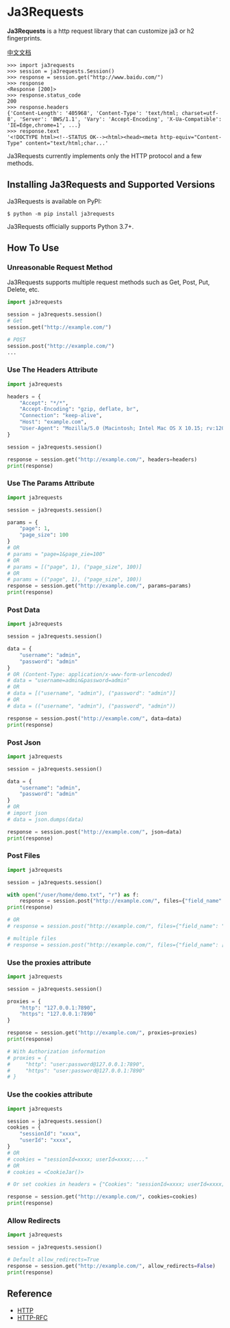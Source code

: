 

# Ja3Requests
**Ja3Requests** is a http request library that can customize ja3 or h2 fingerprints.

[中文文档](README-zh.md)

```pycon
>>> import ja3requests
>>> session = ja3requests.Session()
>>> response = session.get("http://www.baidu.com/")
>>> response
<Response [200]>
>>> response.status_code
200
>>> response.headers
{'Content-Length': '405968', 'Content-Type': 'text/html; charset=utf-8', 'Server': 'BWS/1.1', 'Vary': 'Accept-Encoding', 'X-Ua-Compatible': 'IE=Edge,chrome=1', ...}
>>> response.text
'<!DOCTYPE html><!--STATUS OK--><html><head><meta http-equiv="Content-Type" content="text/html;char...'
```

Ja3Requests currently implements only the HTTP protocol and a few methods.

## Installing Ja3Requests and Supported Versions

Ja3Requests is available on PyPI:

```console
$ python -m pip install ja3requests
```

Ja3Requests officially supports Python 3.7+.

## How To Use
### Unreasonable Request Method
Ja3Requests supports multiple request methods such as Get, Post, Put, Delete, etc.
```python
import ja3requests

session = ja3requests.session()
# Get
session.get("http://example.com/")

# POST
session.post("http://example.com/")
...
```

### Use The Headers Attribute
```python
import ja3requests

headers = {
    "Accept": "*/*",
    "Accept-Encoding": "gzip, deflate, br",
    "Connection": "keep-alive",
    "Host": "example.com",
    "User-Agent": "Mozilla/5.0 (Macintosh; Intel Mac OS X 10.15; rv:120.0) Gecko/20100101 Firefox/120.0"
}

session = ja3requests.session()

response = session.get("http://example.com/", headers=headers)
print(response)
```

### Use The Params Attribute
```python
import ja3requests

session = ja3requests.session()

params = {
    "page": 1,
    "page_size": 100
}
# OR
# params = "page=1&page_zie=100"
# OR
# params = [("page", 1), ("page_size", 100)]
# OR
# params = (("page", 1), ("page_size", 100))
response = session.get("http://example.com/", params=params)
print(response)
```


### Post Data
```python
import ja3requests

session = ja3requests.session()

data = {
    "username": "admin",
    "password": "admin"
}
# OR (Content-Type: application/x-www-form-urlencoded)
# data = "username=admin&password=admin"
# OR
# data = [("username", "admin"), ("password": "admin")]
# OR
# data = (("username", "admin"), ("password", "admin"))

response = session.post("http://example.com/", data=data)
print(response)
```


### Post Json

```python
import ja3requests

session = ja3requests.session()

data = {
    "username": "admin",
    "password": "admin"
}
# OR
# import json
# data = json.dumps(data)

response = session.post("http://example.com/", json=data)
print(response)
```


### Post Files

```python
import ja3requests

session = ja3requests.session()

with open("/user/home/demo.txt", "r") as f:
    response = session.post("http://example.com/", files={"field_name": f})
print(response)

# OR
# response = session.post("http://example.com/", files={"field_name": "/user/home/demo.txt"})

# multiple files
# response = session.post("http://example.com/", files={"field_name": ["/user/home/demo.txt", "/user/home/demo2.txt"]})
```


### Use the proxies attribute

```python
import ja3requests

session = ja3requests.session()

proxies = {
    "http": "127.0.0.1:7890",
    "https": "127.0.0.1:7890"
}

response = session.get("http://example.com/", proxies=proxies)
print(response)

# With Authorization information
# proxies = {
#     "http": "user:password@127.0.0.1:7890",
#     "https": "user:password@127.0.0.1:7890"
# }
```


### Use the cookies attribute

```python
import ja3requests

session = ja3requests.session()
cookies = {
    "sessionId": "xxxx",
    "userId": "xxxx",
}
# OR
# cookies = "sessionId=xxxx; userId=xxxx;...."
# OR
# cookies = <CookieJar()>

# Or set cookies in headers = {"Cookies": "sessionId=xxxx; userId=xxxx;...."}

response = session.get("http://example.com/", cookies=cookies)
print(response)
```


### Allow Redirects

```python
import ja3requests

session = ja3requests.session()

# Default allow_redirects=True
response = session.get("http://example.com/", allow_redirects=False)
print(response)
```


## Reference
- [HTTP](https://developer.mozilla.org/en-US/docs/Web/HTTP)
- [HTTP-RFC](https://www.rfc-editor.org/rfc/rfc2068.html)